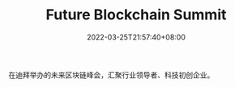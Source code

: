 ﻿---
weight: 
title: "Future Blockchain Summit"
description: "在迪拜举办的未来区块链峰会，汇聚行业领导者、科技初创企业"
date: 2022-03-25T21:57:40+08:00
lastmod: 2022-03-25T16:45:40+08:00
draft: false
authors: ["Metabd"]
featuredImage: "future-blockchain-summit.jpg"
link: ""
tags: ["元宇宙社区","Future Blockchain Summit"]
categories: ["navigation"]
navigation: ["元宇宙社区"]
lightgallery: true
toc: true
pinned: false
recommend: false
recommend1: false
---
在迪拜举办的未来区块链峰会，汇聚行业领导者、科技初创企业。
